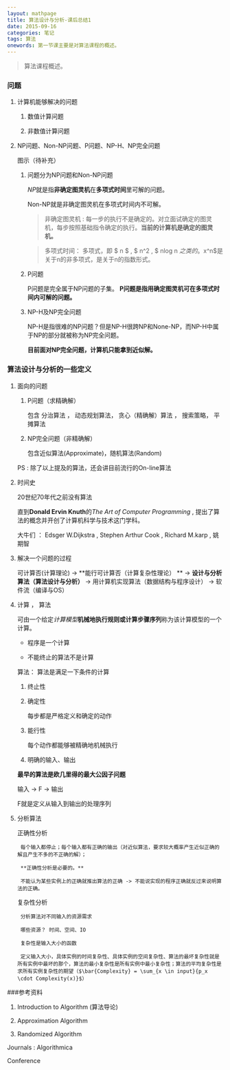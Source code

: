 ```yaml
---
layout: mathpage
title: 算法设计与分析-课后总结1
date: 2015-09-16
categories: 笔记
tags: 算法
onewords: 第一节课主要是对算法课程的概述。
---
```

> 算法课程概述。

### 问题

1. 计算机能够解决的问题
    
    1. 数值计算问题

    2. 非数值计算问题

2. NP问题、Non-NP问题、P问题、NP-H、NP完全问题

    图示（待补充）

    1. 问题分为NP问题和Non-NP问题

        *NP*就是指**非确定图灵机**在**多项式时间**里可解的问题。

        Non-NP就是非确定图灵机在多项式时间内不可解。
        
        > 非确定图灵机 : 每一步的执行不是确定的。对立面试确定的图灵机，每步按照基础指令确定的执行。**当前的计算机是确定的图灵机。**

        > 多项式时间： 多项式，即 $ n $ , $ n^2 , $ nlog n $之类的。$x^n$是关于n的非多项式，是关于n的指数形式。

    2. P问题

        P问题是完全属于NP问题的子集。 **P问题是指用确定图灵机可在多项式时间内可解的问题。**

    3. NP-H及NP完全问题

        NP-H是指很难的NP问题？但是NP-H很跨NP和None-NP，而NP-H中属于NP的部分就被称为NP完全问题。

        **目前面对NP完全问题，计算机只能拿到近似解。**

### 算法设计与分析的一些定义

1. 面向的问题

    1. P问题（求精确解） 

        包含 分治算法 ， 动态规划算法， 贪心（精确解）算法 ， 搜索策略， 平摊算法

    2. NP完全问题（非精确解） 

        包含近似算法(Approximate)，随机算法(Random)

    PS : 除了以上提及的算法，还会讲目前流行的On-line算法

2. 时间史

    20世纪70年代之前没有算法

    直到**Donald Ervin Knuth**的*The Art of Computer Programming*  , 提出了算法的概念并开创了计算机科学与技术这门学科。

    大牛们 ： Edsger W.Dijkstra , Stephen Arthur Cook , Richard M.karp , 姚期智

3. 解决一个问题的过程

    可计算否(计算理论) -> **能行可计算否（计算复杂性理论） ** -> **设计与分析算法（算法设计与分析）** -> 用计算机实现算法（数据结构与程序设计） -> 软件流（编译与OS）


4. 计算 ， 算法

    可由一个给定*计算模型***机械地执行规则或计算步骤序列**称为该计算模型的一个计算。

    - 程序是一个计算

    - 不能终止的算法不是计算

    算法： 算法是满足一下条件的计算

    1. 终止性

    2. 确定性

        每步都是严格定义和确定的动作

    3. 能行性

        每个动作都能够被精确地机械执行

    4. 明确的输入、输出

    **最早的算法是欧几里得的最大公因子问题**

    输入  -> F -> 输出

    F就是定义从输入到输出的处理序列

5. 分析算法

    正确性分析

        每个输入都停止；每个输入都有正确的输出（对近似算法，要求较大概率产生近似正确的解且产生不多的不正确的解）；

        **正确性分析是必要的。**

        不能认为某些实例上的正确就推出算法的正确 -> 不能说实现的程序正确就反过来说明算法的正确。

    复杂性分析

        分析算法对不同输入的资源需求

        哪些资源？ 时间、空间、IO

        复杂性是输入大小的函数

        定义输入大小，具体实例的时间复杂性、具体实例的空间复杂性、算法的最坏复杂性就是所有实例中最坏的那个，算法的最小复杂性是所有实例中最小复杂性；算法的平均复杂性是求所有实例复杂性的期望（$\bar{Complexity} = \sum_{x \in input}{p_x \cdot Complexity(x)}$）


###参考资料

1. Introduction to Algorithm (算法导论)

2. Approximation Algorithm

3. Randomized Algorithm

Journals : Algorithmica

Conference
